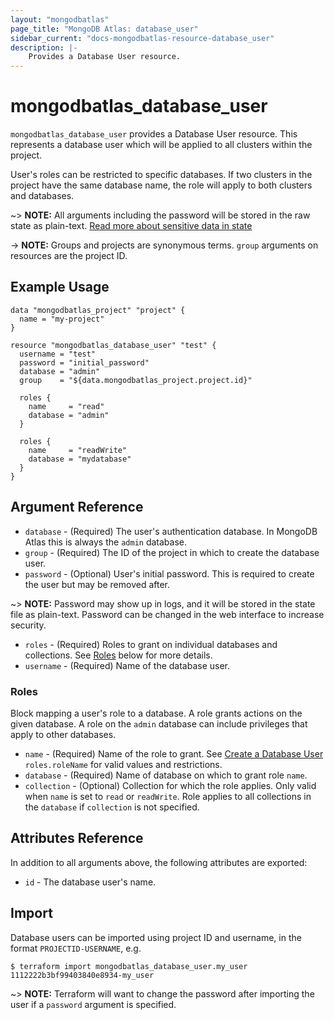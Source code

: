 ```yaml
---
layout: "mongodbatlas"
page_title: "MongoDB Atlas: database_user"
sidebar_current: "docs-mongodbatlas-resource-database_user"
description: |-
    Provides a Database User resource.
---
```


# mongodbatlas_database_user

`mongodbatlas_database_user` provides a Database User resource. This represents a database user which will be applied to all clusters within the project.

User's roles can be restricted to specific databases. If two clusters in the project have the same database name, the role will apply to both clusters and databases.

~> **NOTE:** All arguments including the password will be stored in the raw state as plain-text. [Read more about sensitive data in state](https://www.terraform.io/docs/state/sensitive-data.html)

-> **NOTE:** Groups and projects are synonymous terms. `group` arguments on resources are the project ID.

## Example Usage

```hcl
data "mongodbatlas_project" "project" {
  name = "my-project"
}

resource "mongodbatlas_database_user" "test" {
  username = "test"
  password = "initial_password"
  database = "admin"
  group    = "${data.mongodbatlas_project.project.id}"

  roles {
    name     = "read"
    database = "admin"
  }

  roles {
    name     = "readWrite"
    database = "mydatabase"
  }
}
```

## Argument Reference

* `database` - (Required) The user's authentication database. In MongoDB Atlas this is always the `admin` database.
* `group` - (Required) The ID of the project in which to create the database user.
* `password` - (Optional) User's initial password. This is required to create the user but may be removed after.

~> **NOTE:** Password may show up in logs, and it will be stored in the state file as plain-text. Password can be changed in the web interface to increase security.

* `roles` - (Required) Roles to grant on individual databases and collections. See [Roles](#roles) below for more details.
* `username` - (Required) Name of the database user.

### Roles

Block mapping a user's role to a database. A role grants actions on the given database. A role on the `admin` database can include privileges that apply to other databases.

* `name` - (Required) Name of the role to grant. See [Create a Database User](https://docs.atlas.mongodb.com/reference/api/database-users-create-a-user/) `roles.roleName` for valid values and restrictions.
* `database` - (Required) Name of database on which to grant role `name`.
* `collection` - (Optional) Collection for which the role applies. Only valid when `name` is set to `read` or `readWrite`. Role applies to all collections in the `database` if `collection` is not specified.

## Attributes Reference

In addition to all arguments above, the following attributes are exported:

* `id` - The database user's name.

## Import

Database users can be imported using project ID and username, in the format `PROJECTID-USERNAME`, e.g.

```
$ terraform import mongodbatlas_database_user.my_user 1112222b3bf99403840e8934-my_user
```

~> **NOTE:** Terraform will want to change the password after importing the user if a `password` argument is specified.
